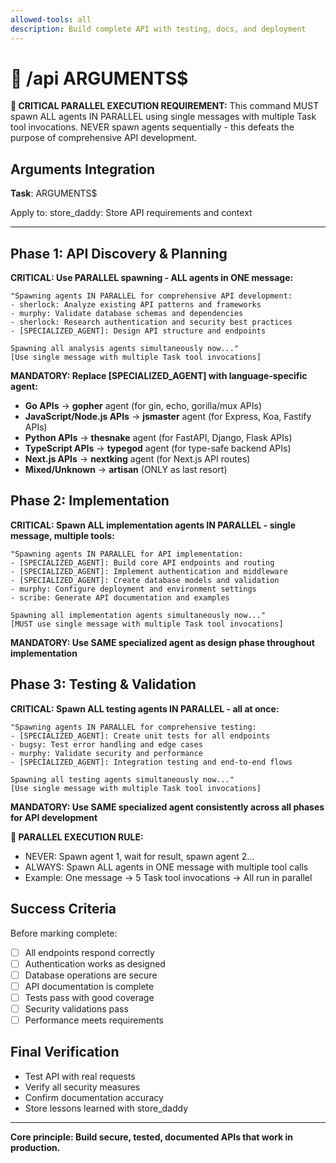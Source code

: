 ```yaml
---
allowed-tools: all
description: Build complete API with testing, docs, and deployment
---
```


# 🔌 /api ARGUMENTS$

**🚨 CRITICAL PARALLEL EXECUTION REQUIREMENT:**
This command MUST spawn ALL agents IN PARALLEL using single messages with multiple Task tool invocations.
NEVER spawn agents sequentially - this defeats the purpose of comprehensive API development.

## Arguments Integration

**Task**: ARGUMENTS$

Apply to: store_daddy: Store API requirements and context

---

## Phase 1: API Discovery & Planning

**CRITICAL: Use PARALLEL spawning - ALL agents in ONE message:**
```
"Spawning agents IN PARALLEL for comprehensive API development:
- sherlock: Analyze existing API patterns and frameworks
- murphy: Validate database schemas and dependencies
- sherlock: Research authentication and security best practices
- [SPECIALIZED_AGENT]: Design API structure and endpoints

Spawning all analysis agents simultaneously now..."
[Use single message with multiple Task tool invocations]
```

**MANDATORY: Replace [SPECIALIZED_AGENT] with language-specific agent:**
- **Go APIs** → **gopher** agent (for gin, echo, gorilla/mux APIs)
- **JavaScript/Node.js APIs** → **jsmaster** agent (for Express, Koa, Fastify APIs)
- **Python APIs** → **thesnake** agent (for FastAPI, Django, Flask APIs)
- **TypeScript APIs** → **typegod** agent (for type-safe backend APIs)
- **Next.js APIs** → **nextking** agent (for Next.js API routes)
- **Mixed/Unknown** → **artisan** (ONLY as last resort)

## Phase 2: Implementation

**CRITICAL: Spawn ALL implementation agents IN PARALLEL - single message, multiple tools:**
```
"Spawning agents IN PARALLEL for API implementation:
- [SPECIALIZED_AGENT]: Build core API endpoints and routing
- [SPECIALIZED_AGENT]: Implement authentication and middleware
- [SPECIALIZED_AGENT]: Create database models and validation
- murphy: Configure deployment and environment settings
- scribe: Generate API documentation and examples

Spawning all implementation agents simultaneously now..."
[MUST use single message with multiple Task tool invocations]
```

**MANDATORY: Use SAME specialized agent as design phase throughout implementation**

## Phase 3: Testing & Validation

**CRITICAL: Spawn ALL testing agents IN PARALLEL - all at once:**
```
"Spawning agents IN PARALLEL for comprehensive testing:
- [SPECIALIZED_AGENT]: Create unit tests for all endpoints
- bugsy: Test error handling and edge cases
- murphy: Validate security and performance
- [SPECIALIZED_AGENT]: Integration testing and end-to-end flows

Spawning all testing agents simultaneously now..."
[Use single message with multiple Task tool invocations]
```

**MANDATORY: Use SAME specialized agent consistently across all phases for API development**

**🚨 PARALLEL EXECUTION RULE:**
- NEVER: Spawn agent 1, wait for result, spawn agent 2...
- ALWAYS: Spawn ALL agents in ONE message with multiple tool calls
- Example: One message → 5 Task tool invocations → All run in parallel

## Success Criteria

Before marking complete:
- [ ] All endpoints respond correctly
- [ ] Authentication works as designed
- [ ] Database operations are secure
- [ ] API documentation is complete
- [ ] Tests pass with good coverage
- [ ] Security validations pass
- [ ] Performance meets requirements

## Final Verification

- Test API with real requests
- Verify all security measures
- Confirm documentation accuracy
- Store lessons learned with store_daddy

---

**Core principle: Build secure, tested, documented APIs that work in production.**